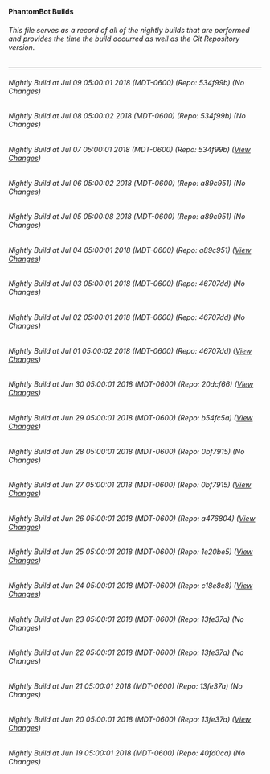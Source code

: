 **PhantomBot Builds**

###### This file serves as a record of all of the nightly builds that are performed and provides the time the build occurred as well as the Git Repository version.
-------------------------------------------------------------------------------------------------------------
###### Nightly Build at Jul 09 05:00:01 2018 (MDT-0600) (Repo: 534f99b) (No Changes)
###### Nightly Build at Jul 08 05:00:02 2018 (MDT-0600) (Repo: 534f99b) (No Changes)
###### Nightly Build at Jul 07 05:00:01 2018 (MDT-0600) (Repo: 534f99b) ([View Changes](https://github.com/PhantomBot/PhantomBot/compare/a89c951...534f99b))
###### Nightly Build at Jul 06 05:00:02 2018 (MDT-0600) (Repo: a89c951) (No Changes)
###### Nightly Build at Jul 05 05:00:08 2018 (MDT-0600) (Repo: a89c951) (No Changes)
###### Nightly Build at Jul 04 05:00:01 2018 (MDT-0600) (Repo: a89c951) ([View Changes](https://github.com/PhantomBot/PhantomBot/compare/46707dd...a89c951))
###### Nightly Build at Jul 03 05:00:01 2018 (MDT-0600) (Repo: 46707dd) (No Changes)
###### Nightly Build at Jul 02 05:00:01 2018 (MDT-0600) (Repo: 46707dd) (No Changes)
###### Nightly Build at Jul 01 05:00:02 2018 (MDT-0600) (Repo: 46707dd) ([View Changes](https://github.com/PhantomBot/PhantomBot/compare/20dcf66...46707dd))
###### Nightly Build at Jun 30 05:00:01 2018 (MDT-0600) (Repo: 20dcf66) ([View Changes](https://github.com/PhantomBot/PhantomBot/compare/b54fc5a...20dcf66))
###### Nightly Build at Jun 29 05:00:01 2018 (MDT-0600) (Repo: b54fc5a) ([View Changes](https://github.com/PhantomBot/PhantomBot/compare/0bf7915...b54fc5a))
###### Nightly Build at Jun 28 05:00:01 2018 (MDT-0600) (Repo: 0bf7915) (No Changes)
###### Nightly Build at Jun 27 05:00:01 2018 (MDT-0600) (Repo: 0bf7915) ([View Changes](https://github.com/PhantomBot/PhantomBot/compare/a476804...0bf7915))
###### Nightly Build at Jun 26 05:00:01 2018 (MDT-0600) (Repo: a476804) ([View Changes](https://github.com/PhantomBot/PhantomBot/compare/1e20be5...a476804))
###### Nightly Build at Jun 25 05:00:01 2018 (MDT-0600) (Repo: 1e20be5) ([View Changes](https://github.com/PhantomBot/PhantomBot/compare/c18e8c8...1e20be5))
###### Nightly Build at Jun 24 05:00:01 2018 (MDT-0600) (Repo: c18e8c8) ([View Changes](https://github.com/PhantomBot/PhantomBot/compare/13fe37a...c18e8c8))
###### Nightly Build at Jun 23 05:00:01 2018 (MDT-0600) (Repo: 13fe37a) (No Changes)
###### Nightly Build at Jun 22 05:00:01 2018 (MDT-0600) (Repo: 13fe37a) (No Changes)
###### Nightly Build at Jun 21 05:00:01 2018 (MDT-0600) (Repo: 13fe37a) (No Changes)
###### Nightly Build at Jun 20 05:00:01 2018 (MDT-0600) (Repo: 13fe37a) ([View Changes](https://github.com/PhantomBot/PhantomBot/compare/40fd0ca...13fe37a))
###### Nightly Build at Jun 19 05:00:01 2018 (MDT-0600) (Repo: 40fd0ca) (No Changes)

